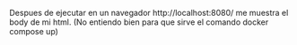 Despues de ejecutar en un navegador http://localhost:8080/ me muestra el body de mi html. (No entiendo bien para que sirve el comando docker compose up)